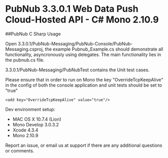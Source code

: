 # PubNub 3.3.0.1 Web Data Push Cloud-Hosted API - C# Mono 2.10.9 
##PubNub C Sharp Usage

Open 3.3.0.1/PubNub-Messaging/PubNub-Console/PubNub-Messaging.csproj, the example Pubnub_Example.cs should demonstrate all functionality, asyncronously using delegates. The main functionality lies in the pubnub.cs file.

3.3.0.1/PubNub-Messaging/PubNubTest contains the Unit test cases.

Please ensure that in order to run on Mono the key "OverrideTcpKeepAlive" in the config of both the console application and unit tests should be set to "true"
  <!-- the value of OverrideTcpKeepAlive must be true for Mono -->
    <add key="OverrideTcpKeepAlive" value="true"/>  

Dev environment setup:
- MAC OS X 10.7.4 (Lion)
- Mono Develop 3.0.3.2
- Xcode 4.3.4
- Mono 2.10.9 

Report an issue, or email us at support if there are any additional questions or comments.


